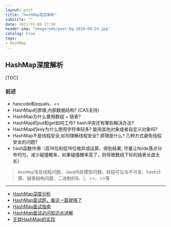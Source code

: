 ```yaml
---
layout: post
title: "HashMap层层解析"
subtitle: ""
date: 2021-01-09 17:50
header-img: "image/web/post-bg-2018-08-24.jpg"
catalog: true
tags:
- HashMap
---
```


## HashMap深度解析
[TOC]

### 前述
* hascode和equals、==
* HashMap的原理,内部数据结构? (CAS支持)
* HashMap为什么要用数组 + 链表?
* HashMap的put和get如何工作? hash冲突还有哪些解决办法?
* HashMap的key为什么使用字符串较多? 能用其他对象或者自定义对象吗? 
* HashMap不是线程安全,如何理解线程安全? 原理是什么? 几种方式避免线程安全的问题?
* hash函数作用（高16位和低16位做异或运算，得到结果; 尽量让Node落点分布均匀，减少碰撞概率，如果碰撞概率高了，则导致数组下标的链表长度太长）

>`HashMap`涉及线程问题、Java内存模型问题、线程可见与不可变、hash计算、链表结构问题、二进制的&、|、<<、>>等
---
* [HashMap深度分析](https://zhuanlan.zhihu.com/p/140061934)
* [HashMap面试题，看这一篇就够了](https://juejin.cn/post/6844904013909983245#heading-24)
* [HashMap面试指南](https://zhuanlan.zhihu.com/p/76735726)
* [HashMap面试必问知识点详解](https://www.jianshu.com/p/9ca74bdfdb6b)
* [无锁HashMap的实现](https://coolshell.cn/articles/9703.html)